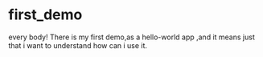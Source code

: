 # first_demo
every body!
  There is my first demo,as a hello-world app ,and it means  just that i want to understand how can i use it.
